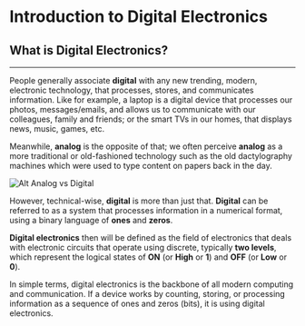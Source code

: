# Introduction to Digital Electronics

## What is Digital Electronics?

---

People generally associate **digital** with any new trending, modern, electronic technology, that processes, stores, and communicates information. Like for example, a laptop is a digital device that processes our photos, messages/emails, and allows us to communicate with our colleagues, family and friends; or the smart TVs in our homes, that displays news, music, games, etc.

Meanwhile, **analog** is the opposite of that; we often perceive **analog** as a more traditional or old-fashioned technology such as the old dactylography machines which were used to type content on papers back in the day.

![Alt Analog vs Digital]( /images/analog-vs-digital.png "Analog VS Digital Systems")


However, technical-wise, **digital** is more than just that. **Digital** can be referred to as a system that processes information in a numerical format, using a binary language of **ones** and **zeros**.

**Digital electronics** then will be defined as the field of electronics that deals with electronic circuits that operate using discrete, typically **two levels**, which represent the logical states of **ON** (or **High** or **1**) and **OFF** (or **Low** or **0**).

In simple terms, digital electronics is the backbone of all modern computing and communication. If a device works by counting, storing, or processing information as a sequence of ones and zeros (bits), it is using digital electronics.